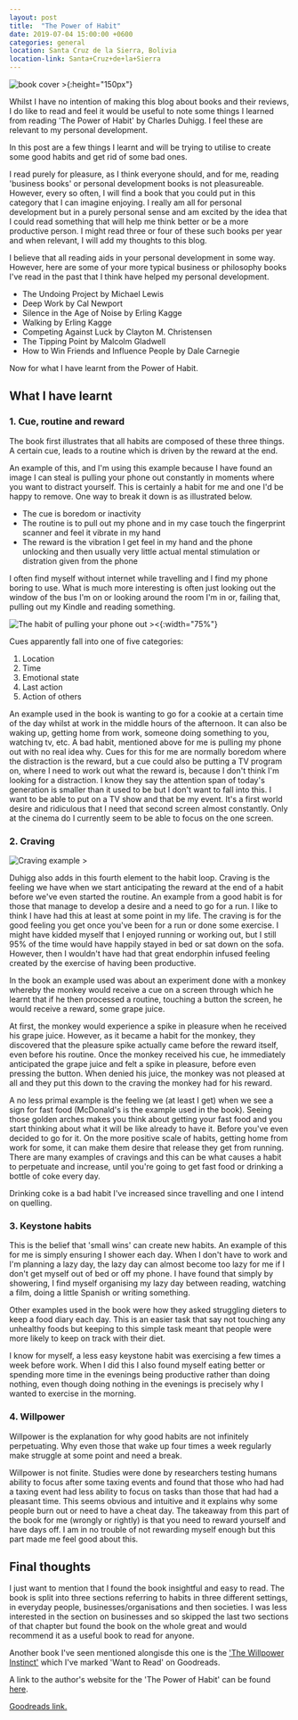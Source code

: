 ```yaml
---
layout: post
title:  "The Power of Habit"
date: 2019-07-04 15:00:00 +0600
categories: general
location: Santa Cruz de la Sierra, Bolivia
location-link: Santa+Cruz+de+la+Sierra
---
```


![book cover >](https://upload.wikimedia.org/wikipedia/en/thumb/7/7f/The_Power_of_Habit.jpg/220px-The_Power_of_Habit.jpg){:height="150px"}

Whilst I have no intention of making this blog about books and their reviews, I do like to read and feel it would be useful to note some things I learned from reading 'The Power of Habit' by Charles Duhigg. I feel these are relevant to my personal development.

In this post are a few things I learnt and will be trying to utilise to create some good habits and get rid of some bad ones.

<!--description-->

I read purely for pleasure, as I think everyone should, and for me, reading 'business books' or personal development books is not pleasureable. However, every so often, I will find a book that you could put in this category that I can imagine enjoying. I really am all for personal development but in a purely personal sense and am excited by the idea that I could read something that will help me think better or be a more productive person. I might read three or four of these such books per year and when relevant, I will add my thoughts to this blog.

I believe that all reading aids in your personal development in some way. However, here are some of your more typical business or philosophy books I've read in the past that I think have helped my personal development.

- The Undoing Project by Michael Lewis
- Deep Work by Cal Newport
- Silence in the Age of Noise by Erling Kagge
- Walking by Erling Kagge
- Competing Against Luck by Clayton M. Christensen
- The Tipping Point by Malcolm Gladwell
- How to Win Friends and Influence People by Dale Carnegie

Now for what I have learnt from the Power of Habit.

## What I have learnt

### 1. Cue, routine and reward

The book first illustrates that all habits are composed of these three things. A certain cue, leads to a routine which is driven by the reward at the end.

An example of this, and I'm using this example because I have found an image I can steal is pulling your phone out constantly in moments where you want to distract yourself. This is certainly a habit for me and one I'd be happy to remove. One way to break it down is as illustrated below.

- The cue is boredom or inactivity
- The routine is to pull out my phone and in my case touch the fingerprint scanner and feel it vibrate in my hand
- The reward is the vibration I get feel in my hand and the phone unlocking and then usually very little actual mental stimulation or distration given from the phone

I often find myself without internet while travelling and I find my phone boring to use. What is much more interesting is often just looking out the window of the bus I'm on or looking around the room I'm in or, failing that, pulling out my Kindle and reading something.

![The habit of pulling your phone out ><](https://static1.squarespace.com/static/576b5ded414fb5f6a4bd5fd4/t/58e2f5e43e00be7ac4d08c7c/1491269099199/){:width="75%"}

Cues apparently fall into one of five categories:

1. Location
1. Time
1. Emotional state
1. Last action
1. Action of others

An example used in the book is wanting to go for a cookie at a certain time of the day whilst at work in the middle hours of the afternoon. It can also be waking up, getting home from work, someone doing something to you, watching tv, etc. A bad habit, mentioned above for me is pulling my phone out with no real idea why. Cues for this for me are normally boredom where the distraction is the reward, but a cue could also be putting a TV program on, where I need to work out what the reward is, because I don't think I'm looking for a distraction. I know they say the attention span of today's generation is smaller than it used to be but I don't want to fall into this. I want to be able to put on a TV show and that be my event. It's a first world desire and ridiculous that I need that second screen almost constantly. Only at the cinema do I currently seem to be able to focus on the one screen.

### 2. Craving

![Craving example >](http://theyouproject.co.nz/wp-content/uploads/2016/05/Cue-Routine-Reward-Running_thumb.jpg)

Duhigg also adds in this fourth element to the habit loop. Craving is the feeling we have when we start anticipating the reward at the end of a habit before we've even started the routine. An example from a good habit is for those that manage to develop a desire and a need to go for a run. I like to think I have had this at least at some point in my life. The craving is for the good feeling you get once you've been for a run or done some exercise. I might have kidded myself that I enjoyed running or working out, but I still 95% of the time would have happily stayed in bed or sat down on the sofa. However, then I wouldn't have had that great endorphin infused feeling created by the exercise of having been productive.

In the book an example used was about an experiment done with a monkey whereby the monkey would receive a cue on a screen through which he learnt that if he then processed a routine, touching a button the screen, he would receive a reward, some grape juice.

At first, the monkey would experience a spike in pleasure when he received his grape juice. However, as it became a habit for the monkey, they discovered that the pleasure spike actually came before the reward itself, even before his routine. Once the monkey received his cue, he immediately anticipated the grape juice and felt a spike in pleasure, before even pressing the button. When denied his juice, the monkey was not pleased at all and they put this down to the craving the monkey had for his reward.

A no less primal example is the feeling we (at least I get) when we see a sign for fast food (McDonald's is the example used in the book). Seeing those golden arches makes you think about getting your fast food and you start thinking about what it will be like already to have it. Before you've even decided to go for it. On the more positive scale of habits, getting home from work for some, it can make them desire that release they get from running. There are many examples of cravings and this can be what causes a habit to perpetuate and increase, until you're going to get fast food or drinking a bottle of coke every day.

Drinking coke is a bad habit I've increased since travelling and one I intend on quelling.

### 3. Keystone habits

This is the belief that 'small wins' can create new habits. An example of this for me is simply ensuring I shower each day. When I don't have to work and I'm planning a lazy day, the lazy day can almost become too lazy for me if I don't get myself out of bed or off my phone. I have found that simply by showering, I find myself organising my lazy day between reading, watching a film, doing a little Spanish or writing something.

Other examples used in the book were how they asked struggling dieters to keep a food diary each day. This is an easier task that say not touching any unhealthy foods but keeping to this simple task meant that people were more likely to keep on track with their diet.

I know for myself, a less easy keystone habit was exercising a few times a week before work. When I did this I also found myself eating better or spending more time in the evenings being productive rather than doing nothing, even though doing nothing in the evenings is precisely why I wanted to exercise in the morning.

### 4. Willpower

Willpower is the explanation for why good habits are not infinitely perpetuating. Why even those that wake up four times a week regularly make struggle at some point and need a break.

Willpower is not finite. Studies were done by researchers testing humans ability to focus after some taxing events and found that those who had had a taxing event had less ability to focus on tasks than those that had had a pleasant time. This seems obvious and intuitive and it explains why some people burn out or need to have a cheat day. The takeaway from this part of the book for me (wrongly or rightly) is that you need to reward yourself and have days off. I am in no trouble of not rewarding myself enough but this part made me feel good about this.

## Final thoughts

I just want to mention that I found the book insightful and easy to read. The book is split into three sections referring to habits in three different settings, in everyday people, businesses/organisations and then societies. I was less interested in the section on businesses and so skipped the last two sections of that chapter but found the book on the whole great and would recommend it as a useful book to read for anyone.

Another book I've seen mentioned alongisde this one is the ['The Willpower Instinct'](https://www.goodreads.com/book/show/10865206-the-willpower-instinct) which I've marked 'Want to Read' on  Goodreads.

A link to the author's website for the 'The Power of Habit' can be found [here][1].

[Goodreads link.][2]

[1]: https://charlesduhigg.com/the-power-of-habit/
[2]: https://www.goodreads.com/book/show/12609433-the-power-of-habit
